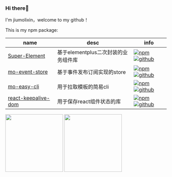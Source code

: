 ### Hi there👋

I'm jiumolixin，welcome to my github！

This is my npm package:

| name                                                         | desc                                | info                                                         |
| ------------------------------------------------------------ | ----------------------------------- | ------------------------------------------------------------ |
| [Super-Element](https://github.com/jiumolixin/Super-Element) | 基于elementplus二次封装的业务组件库 | [![npm](https://img.shields.io/npm/v/super-element-components)](https://www.npmjs.com/package/super-element-components) [![github](https://img.shields.io/github/stars/jiumolixin/Super-Element)](https://github.com/jiumolixin/Super-Element) |
| [mo-event-store](https://github.com/jiumolixin/mo-event-store) | 基于事件发布订阅实现的store         | [![npm](https://img.shields.io/npm/v/mo-event-store)](https://www.npmjs.com/package/mo-event-store) [![github](https://img.shields.io/github/stars/jiumolixin/mo-event-store)](https://github.com/jiumolixin/mo-event-store) |
| [mo-easy-cli](https://github.com/jiumolixin/mo-easy-cli)     | 用于拉取模板的简易cli               | [![npm](https://img.shields.io/npm/v/mo-easy-cli)](https://www.npmjs.com/package/mo-easy-cli) [![github](https://img.shields.io/github/stars/jiumolixin/mo-easy-cli)](https://github.com/jiumolixin/mo-easy-cli) |
| [react-keepalive-dom](https://github.com/jiumolixin/react-keepalive-dom) | 用于保存react组件状态的库           | [![npm](https://img.shields.io/npm/v/react-keepalive-dom)](https://www.npmjs.com/package/react-keepalive-dom) [![github](https://img.shields.io/github/stars/jiumolixin/react-keepalive-dom)](https://github.com/jiumolixin/react-keepalive-dom) |
<div>
<img height="180em" src="https://github-readme-stats.vercel.app/api?username=jiumolixin&show_icons=true" />
<img height="180em" src="https://github-readme-stats.vercel.app/api/top-langs/?username=jiumolixin&layout=compact" />
</div>
